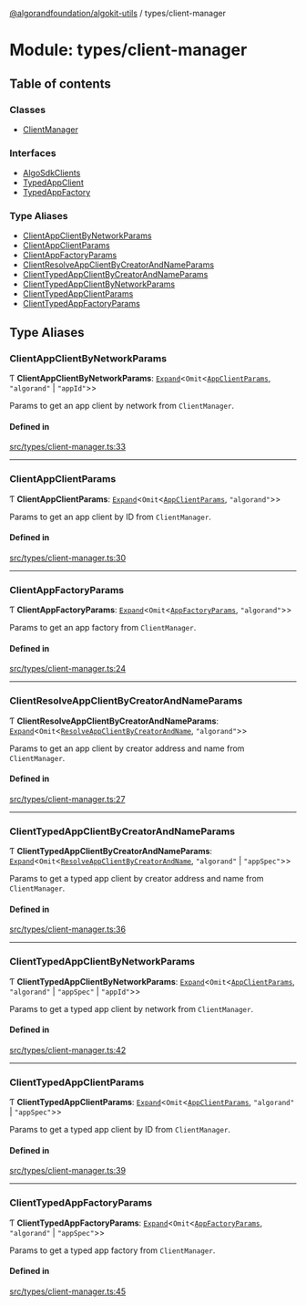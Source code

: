 [@algorandfoundation/algokit-utils](../README.md) / types/client-manager

# Module: types/client-manager

## Table of contents

### Classes

- [ClientManager](../classes/types_client_manager.ClientManager.md)

### Interfaces

- [AlgoSdkClients](../interfaces/types_client_manager.AlgoSdkClients.md)
- [TypedAppClient](../interfaces/types_client_manager.TypedAppClient.md)
- [TypedAppFactory](../interfaces/types_client_manager.TypedAppFactory.md)

### Type Aliases

- [ClientAppClientByNetworkParams](types_client_manager.md#clientappclientbynetworkparams)
- [ClientAppClientParams](types_client_manager.md#clientappclientparams)
- [ClientAppFactoryParams](types_client_manager.md#clientappfactoryparams)
- [ClientResolveAppClientByCreatorAndNameParams](types_client_manager.md#clientresolveappclientbycreatorandnameparams)
- [ClientTypedAppClientByCreatorAndNameParams](types_client_manager.md#clienttypedappclientbycreatorandnameparams)
- [ClientTypedAppClientByNetworkParams](types_client_manager.md#clienttypedappclientbynetworkparams)
- [ClientTypedAppClientParams](types_client_manager.md#clienttypedappclientparams)
- [ClientTypedAppFactoryParams](types_client_manager.md#clienttypedappfactoryparams)

## Type Aliases

### ClientAppClientByNetworkParams

Ƭ **ClientAppClientByNetworkParams**: [`Expand`](types_expand.md#expand)\<`Omit`\<[`AppClientParams`](../interfaces/types_app_client.AppClientParams.md), ``"algorand"`` \| ``"appId"``\>\>

Params to get an app client by network from `ClientManager`.

#### Defined in

[src/types/client-manager.ts:33](https://github.com/algorandfoundation/algokit-utils-ts/blob/main/src/types/client-manager.ts#L33)

___

### ClientAppClientParams

Ƭ **ClientAppClientParams**: [`Expand`](types_expand.md#expand)\<`Omit`\<[`AppClientParams`](../interfaces/types_app_client.AppClientParams.md), ``"algorand"``\>\>

Params to get an app client by ID from `ClientManager`.

#### Defined in

[src/types/client-manager.ts:30](https://github.com/algorandfoundation/algokit-utils-ts/blob/main/src/types/client-manager.ts#L30)

___

### ClientAppFactoryParams

Ƭ **ClientAppFactoryParams**: [`Expand`](types_expand.md#expand)\<`Omit`\<[`AppFactoryParams`](../interfaces/types_app_factory.AppFactoryParams.md), ``"algorand"``\>\>

Params to get an app factory from `ClientManager`.

#### Defined in

[src/types/client-manager.ts:24](https://github.com/algorandfoundation/algokit-utils-ts/blob/main/src/types/client-manager.ts#L24)

___

### ClientResolveAppClientByCreatorAndNameParams

Ƭ **ClientResolveAppClientByCreatorAndNameParams**: [`Expand`](types_expand.md#expand)\<`Omit`\<[`ResolveAppClientByCreatorAndName`](types_app_client.md#resolveappclientbycreatorandname), ``"algorand"``\>\>

Params to get an app client by creator address and name from `ClientManager`.

#### Defined in

[src/types/client-manager.ts:27](https://github.com/algorandfoundation/algokit-utils-ts/blob/main/src/types/client-manager.ts#L27)

___

### ClientTypedAppClientByCreatorAndNameParams

Ƭ **ClientTypedAppClientByCreatorAndNameParams**: [`Expand`](types_expand.md#expand)\<`Omit`\<[`ResolveAppClientByCreatorAndName`](types_app_client.md#resolveappclientbycreatorandname), ``"algorand"`` \| ``"appSpec"``\>\>

Params to get a typed app client by creator address and name from `ClientManager`.

#### Defined in

[src/types/client-manager.ts:36](https://github.com/algorandfoundation/algokit-utils-ts/blob/main/src/types/client-manager.ts#L36)

___

### ClientTypedAppClientByNetworkParams

Ƭ **ClientTypedAppClientByNetworkParams**: [`Expand`](types_expand.md#expand)\<`Omit`\<[`AppClientParams`](../interfaces/types_app_client.AppClientParams.md), ``"algorand"`` \| ``"appSpec"`` \| ``"appId"``\>\>

Params to get a typed app client by network from `ClientManager`.

#### Defined in

[src/types/client-manager.ts:42](https://github.com/algorandfoundation/algokit-utils-ts/blob/main/src/types/client-manager.ts#L42)

___

### ClientTypedAppClientParams

Ƭ **ClientTypedAppClientParams**: [`Expand`](types_expand.md#expand)\<`Omit`\<[`AppClientParams`](../interfaces/types_app_client.AppClientParams.md), ``"algorand"`` \| ``"appSpec"``\>\>

Params to get a typed app client by ID from `ClientManager`.

#### Defined in

[src/types/client-manager.ts:39](https://github.com/algorandfoundation/algokit-utils-ts/blob/main/src/types/client-manager.ts#L39)

___

### ClientTypedAppFactoryParams

Ƭ **ClientTypedAppFactoryParams**: [`Expand`](types_expand.md#expand)\<`Omit`\<[`AppFactoryParams`](../interfaces/types_app_factory.AppFactoryParams.md), ``"algorand"`` \| ``"appSpec"``\>\>

Params to get a typed app factory from `ClientManager`.

#### Defined in

[src/types/client-manager.ts:45](https://github.com/algorandfoundation/algokit-utils-ts/blob/main/src/types/client-manager.ts#L45)
